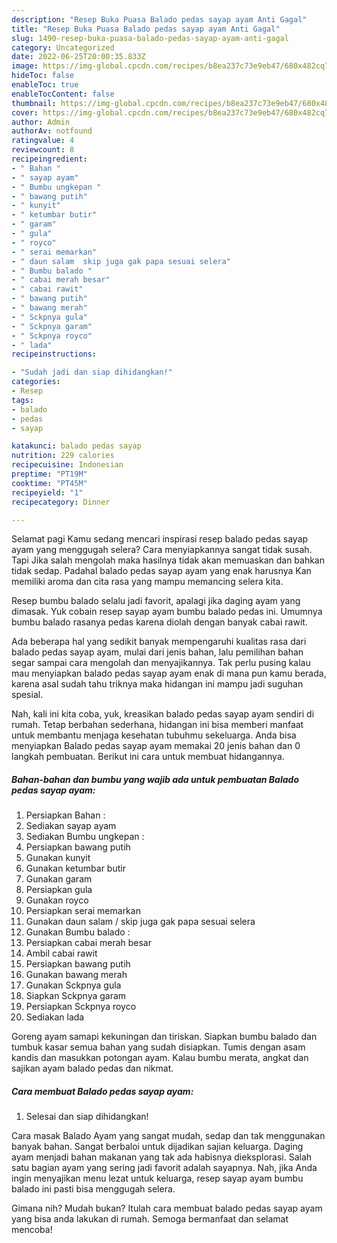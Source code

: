 ```yaml
---
description: "Resep Buka Puasa Balado pedas sayap ayam Anti Gagal"
title: "Resep Buka Puasa Balado pedas sayap ayam Anti Gagal"
slug: 1490-resep-buka-puasa-balado-pedas-sayap-ayam-anti-gagal
category: Uncategorized
date: 2022-06-25T20:00:35.833Z
image: https://img-global.cpcdn.com/recipes/b8ea237c73e9eb47/680x482cq70/balado-pedas-sayap-ayam-foto-resep-utama.jpg
hideToc: false
enableToc: true
enableTocContent: false
thumbnail: https://img-global.cpcdn.com/recipes/b8ea237c73e9eb47/680x482cq70/balado-pedas-sayap-ayam-foto-resep-utama.jpg
cover: https://img-global.cpcdn.com/recipes/b8ea237c73e9eb47/680x482cq70/balado-pedas-sayap-ayam-foto-resep-utama.jpg
author: Admin
authorAv: notfound
ratingvalue: 4
reviewcount: 8
recipeingredient:
- " Bahan "
- " sayap ayam"
- " Bumbu ungkepan "
- " bawang putih"
- " kunyit"
- " ketumbar butir"
- " garam"
- " gula"
- " royco"
- " serai memarkan"
- " daun salam  skip juga gak papa sesuai selera"
- " Bumbu balado "
- " cabai merah besar"
- " cabai rawit"
- " bawang putih"
- " bawang merah"
- " Sckpnya gula"
- " Sckpnya garam"
- " Sckpnya royco"
- " lada"
recipeinstructions:

- "Sudah jadi dan siap dihidangkan!"
categories:
- Resep
tags:
- balado
- pedas
- sayap

katakunci: balado pedas sayap 
nutrition: 229 calories
recipecuisine: Indonesian
preptime: "PT19M"
cooktime: "PT45M"
recipeyield: "1"
recipecategory: Dinner

---
```



Selamat pagi Kamu sedang mencari inspirasi resep balado pedas sayap ayam yang menggugah selera? Cara menyiapkannya sangat tidak susah. Tapi Jika salah mengolah maka hasilnya tidak akan memuaskan dan bahkan tidak sedap. Padahal balado pedas sayap ayam yang enak harusnya Kan memiliki aroma dan cita rasa yang mampu memancing selera kita.


Resep bumbu balado selalu jadi favorit, apalagi jika daging ayam yang dimasak. Yuk cobain resep sayap ayam bumbu balado pedas ini. Umumnya bumbu balado rasanya pedas karena diolah dengan banyak cabai rawit.

Ada beberapa hal yang sedikit banyak mempengaruhi kualitas rasa dari balado pedas sayap ayam, mulai dari jenis bahan, lalu pemilihan bahan segar sampai cara mengolah dan menyajikannya. Tak perlu pusing kalau mau menyiapkan balado pedas sayap ayam enak di mana pun kamu berada, karena asal sudah tahu triknya maka hidangan ini mampu jadi suguhan spesial.


Nah, kali ini kita coba, yuk, kreasikan balado pedas sayap ayam sendiri di rumah. Tetap berbahan sederhana, hidangan ini bisa memberi manfaat untuk membantu menjaga kesehatan tubuhmu sekeluarga. Anda bisa menyiapkan Balado pedas sayap ayam memakai 20 jenis bahan dan 0 langkah pembuatan. Berikut ini cara untuk membuat hidangannya.

<!--inarticleads1-->

##### Bahan-bahan dan bumbu yang wajib ada untuk pembuatan Balado pedas sayap ayam:

1. Persiapkan  Bahan :
1. Sediakan  sayap ayam
1. Sediakan  Bumbu ungkepan :
1. Persiapkan  bawang putih
1. Gunakan  kunyit
1. Gunakan  ketumbar butir
1. Gunakan  garam
1. Persiapkan  gula
1. Gunakan  royco
1. Persiapkan  serai memarkan
1. Gunakan  daun salam / skip juga gak papa sesuai selera
1. Gunakan  Bumbu balado :
1. Persiapkan  cabai merah besar
1. Ambil  cabai rawit
1. Persiapkan  bawang putih
1. Gunakan  bawang merah
1. Gunakan  Sckpnya gula
1. Siapkan  Sckpnya garam
1. Persiapkan  Sckpnya royco
1. Sediakan  lada


Goreng ayam samapi kekuningan dan tiriskan. Siapkan bumbu balado dan tumbuk kasar semua bahan yang sudah disiapkan. Tumis dengan asam kandis dan masukkan potongan ayam. Kalau bumbu merata, angkat dan sajikan ayam balado pedas dan nikmat. 

<!--inarticleads2-->

##### Cara membuat Balado pedas sayap ayam:


1. Selesai dan siap dihidangkan!

Cara masak Balado Ayam yang sangat mudah, sedap dan tak menggunakan banyak bahan. Sangat berbaloi untuk dijadikan sajian keluarga. Daging ayam menjadi bahan makanan yang tak ada habisnya dieksplorasi. Salah satu bagian ayam yang sering jadi favorit adalah sayapnya. Nah, jika Anda ingin menyajikan menu lezat untuk keluarga, resep sayap ayam bumbu balado ini pasti bisa menggugah selera. 

Gimana nih? Mudah bukan? Itulah cara membuat balado pedas sayap ayam yang bisa anda lakukan di rumah. Semoga bermanfaat dan selamat mencoba!
